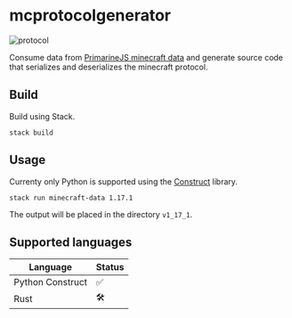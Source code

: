 # mcprotocolgenerator
![protocol](https://img.shields.io/static/v1?label=Protocol&message=1.17.1&color=brightgreen)

Consume data from [PrimarineJS minecraft data](https://github.com/PrismarineJS/minecraft-data) and generate source code that serializes and deserializes the minecraft protocol.

## Build
Build using Stack.
```
stack build
```

## Usage
Currenty only Python is supported using the [Construct](https://construct.readthedocs.io/en/latest/) library.
```
stack run minecraft-data 1.17.1
```
The output will be placed in the directory `v1_17_1`.

## Supported languages

| Language         | Status |
| ---------------- | ------ |
| Python Construct | ✅      |
| Rust             | 🛠️      |
